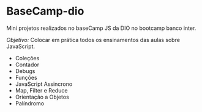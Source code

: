 # BaseCamp-dio

Mini projetos realizados no baseCamp JS da DIO no bootcamp banco inter.

*Objetivo:* Colocar em prática todos os ensinamentos das aulas sobre JavaScript.

* Coleções
* Contador
* Debugs
* Funções
* JavaScript Assincrono
* Map, Filter e Reduce
* Orientação a Objetos
* Palíndromo
